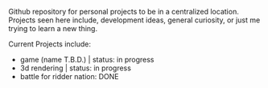 Github repository for personal projects to be in a centralized location. 
Projects seen here include, development ideas, general curiosity, or just me trying to learn a new thing.

Current Projects include:
 - game (name T.B.D.) | status: in progress
 - 3d rendering | status: in progress
 - battle for ridder nation: DONE
